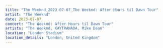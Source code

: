 ```yaml
---
title: "The Weeknd_2023-07-07_The Weeknd: After Hours til Dawn Tour"
artist: "The Weeknd"
date: 2023-07-07
concert: "The Weeknd: After Hours til Dawn Tour"
artists: "The Weeknd, KAYTRANADA, Mike Dean"
location: "London Stadium"
location_details: "London, United Kingdom"
---
```

